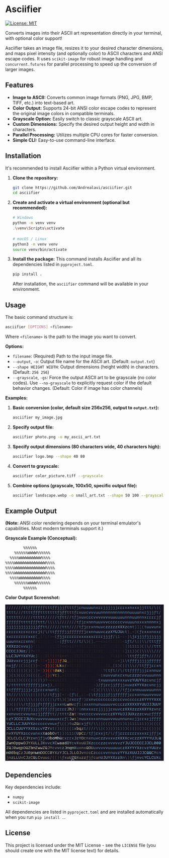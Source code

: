 # Asciifier

[![License: MIT](https://img.shields.io/badge/License-MIT-yellow.svg)](https://opensource.org/licenses/MIT)

Converts images into their ASCII art representation directly in your terminal, with optional color support!

Asciifier takes an image file, resizes it to your desired character dimensions, and maps pixel intensity (and optionally color) to ASCII characters and ANSI escape codes. It uses `scikit-image` for robust image handling and `concurrent.futures` for parallel processing to speed up the conversion of larger images.

## Features

*   **Image to ASCII:** Converts common image formats (PNG, JPG, BMP, TIFF, etc.) into text-based art.
*   **Color Output:** Supports 24-bit ANSI color escape codes to represent the original image colors in compatible terminals.
*   **Grayscale Option:** Easily switch to classic grayscale ASCII art.
*   **Custom Dimensions:** Specify the desired output height and width in characters.
*   **Parallel Processing:** Utilizes multiple CPU cores for faster conversion.
*   **Simple CLI:** Easy-to-use command-line interface.

## Installation

It's recommended to install Asciifier within a Python virtual environment.

1.  **Clone the repository:**
    ```bash
    git clone https://github.com/Andrealavi/asciifier.git
    cd asciifier
    ```

2.  **Create and activate a virtual environment (optional but recommended):**
    ```bash
    # Windows
    python -m venv venv
    .\venv\Scripts\activate

    # macOS / Linux
    python3 -m venv venv
    source venv/bin/activate
    ```

3.  **Install the package:**
    This command installs Asciifier and all its dependencies listed in `pyproject.toml`.
    ```bash
    pip install .
    ```
    After installation, the `asciifier` command will be available in your environment.

## Usage

The basic command structure is:

```bash
asciifier [OPTIONS] <filename>
```

Where `<filename>` is the path to the image you want to convert.

**Options:**

*   `filename`: (Required) Path to the input image file.
*   `--output`, `-o`: Output file name for the ASCII art. (Default: `output.txt`)
*   `--shape HEIGHT WIDTH`: Output dimensions (height width) in characters. (Default: `256 256`)
*   `--grayscale`, `-gs`: Force the output ASCII art to be grayscale (no color codes). Use `--no-grayscale` to explicitly request color if the default behavior changes. (Default: Color if image has color channels)

**Examples:**

1.  **Basic conversion (color, default size 256x256, output to `output.txt`):**
    ```bash
    asciifier my_image.jpg
    ```

2.  **Specify output file:**
    ```bash
    asciifier photo.png -o my_ascii_art.txt
    ```

3.  **Specify output dimensions (80 characters wide, 40 characters high):**
    ```bash
    asciifier logo.bmp --shape 40 80
    ```

4.  **Convert to grayscale:**
    ```bash
    asciifier color_picture.tiff --grayscale
    ```

5.  **Combine options (grayscale, 100x50, specific output file):**
    ```bash
    asciifier landscape.webp -o small_art.txt --shape 50 100 --grayscale
    ```

## Example Output

**(Note:** ANSI color rendering depends on your terminal emulator's capabilities. Most modern terminals support it.)

**Grayscale Example (Conceptual):**

```
        %%%%%%
    %%%%%%WWWW%%%%%%
  %%%%WWWWWWWWWW%%%%
%%%%WWWWWWWWWWWWWW%%%%
%%%%WWWWWWWWWWWWWW%%%%
%%%%WWWWWWWWWWWWWW%%%%
  %%%%WWWWWWWWWW%%%%
    %%%%%%WWWW%%%%%%
        %%%%%%
```

**Color Output Screenshot:**

![alt text](./readme_images/bird_screenshot.png "ASCII Art Bird Picture")

## Dependencies

Key dependencies include:

*   `numpy`
*   `scikit-image`

All dependencies are listed in `pyproject.toml` and are installed automatically when you run `pip install .`.

## License

This project is licensed under the MIT License - see the `LICENSE` file (you should create one with the MIT license text) for details.

